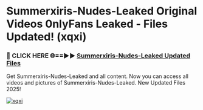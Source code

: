 # Summerxiris-Nudes-Leaked Original Videos 0nlyFans Leaked - Files Updated! (xqxi)

<h3>🔴 CLICK HERE 🌐==►► <a href="https://tinyurl.com/5h6xmrr3" rel="nofollow">Summerxiris-Nudes-Leaked Updated Files</a></h3>

Get Summerxiris-Nudes-Leaked and all content. Now you can access all videos and pictures of Summerxiris-Nudes-Leaked. New Updated Files 2025!

[![xqxi](https://i.imgur.com/KVD873Z.gif)](https://tinyurl.com/5h6xmrr3)
